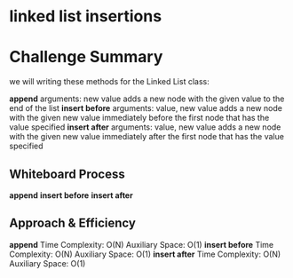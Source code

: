 # linked list insertions

# Challenge Summary

we will writing these methods for the Linked List class:

**append**
arguments: new value
adds a new node with the given value to the end of the list
**insert before**
arguments: value, new value
adds a new node with the given new value immediately before the first node that has the value specified
**insert after**
arguments: value, new value
adds a new node with the given new value immediately after the first node that has the value specified

## Whiteboard Process
**append**
[](./whiteboards/append.jpg)
**insert before**
[](./whiteboards/insertbefore.jpg)
**insert after**
[](./whiteboards/insertafter.jpg)

## Approach & Efficiency

**append**
Time Complexity: O(N) 
Auxiliary Space: O(1)
**insert before**
Time Complexity: O(N) 
Auxiliary Space: O(1)
**insert after**
Time Complexity: O(N) 
Auxiliary Space: O(1)

